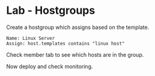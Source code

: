 Lab - Hostgroups
================

Create a hostgroup which assigns based on the template.

```
Name: Linux Server
Assign: host.templates contains "linux host"
```

Check member tab to see which hosts are in the group.

Now deploy and check monitoring.
